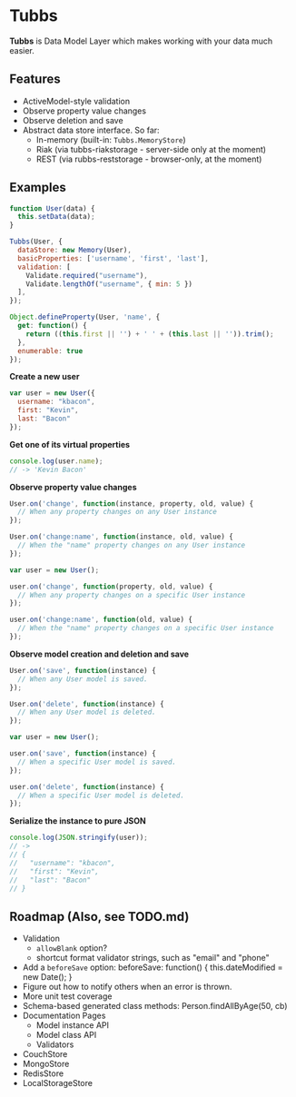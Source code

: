 Tubbs
=====


**Tubbs** is Data Model Layer which makes working with your data much easier.


Features
--------

* ActiveModel-style validation
* Observe property value changes
* Observe deletion and save
* Abstract data store interface. So far:
  * In-memory (built-in: `Tubbs.MemoryStore`)
  * Riak (via tubbs-riakstorage - server-side only at the moment)
  * REST (via rubbs-reststorage - browser-only, at the moment)


Examples
--------

```js
function User(data) {
  this.setData(data);
}

Tubbs(User, {
  dataStore: new Memory(User),
  basicProperties: ['username', 'first', 'last'],
  validation: [
    Validate.required("username"),
    Validate.lengthOf("username", { min: 5 })
  ],
});

Object.defineProperty(User, 'name', {
  get: function() {
    return ((this.first || '') + ' ' + (this.last || '')).trim();
  },
  enumerable: true
});
```


**Create a new user**

```js
var user = new User({
  username: "kbacon",
  first: "Kevin",
  last: "Bacon"
});
```


**Get one of its virtual properties**

```js
console.log(user.name);
// -> 'Kevin Bacon'
```


**Observe property value changes**

```js
User.on('change', function(instance, property, old, value) {
  // When any property changes on any User instance
});

User.on('change:name', function(instance, old, value) {
  // When the "name" property changes on any User instance
});

var user = new User();

user.on('change', function(property, old, value) {
  // When any property changes on a specific User instance
});

user.on('change:name', function(old, value) {
  // When the "name" property changes on a specific User instance
});
```


**Observe model creation and deletion and save**

```js
User.on('save', function(instance) {
  // When any User model is saved.
});

User.on('delete', function(instance) {
  // When any User model is deleted.
});

var user = new User();

user.on('save', function(instance) {
  // When a specific User model is saved.
});

user.on('delete', function(instance) {
  // When a specific User model is deleted.
});
```


**Serialize the instance to pure JSON**

```js
console.log(JSON.stringify(user));
// ->
// {
//   "username": "kbacon",
//   "first": "Kevin",
//   "last": "Bacon"
// }
```


Roadmap (Also, see TODO.md)
---------------------------

* Validation
  * `allowBlank` option?
  * shortcut format validator strings, such as "email" and "phone"
* Add a `beforeSave` option: beforeSave: function() { this.dateModified = new Date(); }
* Figure out how to notify others when an error is thrown.
* More unit test coverage
* Schema-based generated class methods: Person.findAllByAge(50, cb)
* Documentation Pages
  * Model instance API
  * Model class API
  * Validators
* CouchStore
* MongoStore
* RedisStore
* LocalStorageStore
